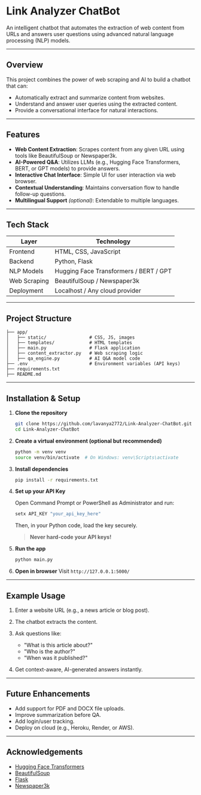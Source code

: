 # Link Analyzer ChatBot

An intelligent chatbot that automates the extraction of web content from URLs and answers user questions using advanced natural language processing (NLP) models.

---

## Overview

This project combines the power of web scraping and AI to build a chatbot that can:

* Automatically extract and summarize content from websites.
* Understand and answer user queries using the extracted content.
* Provide a conversational interface for natural interactions.

---

## Features

* **Web Content Extraction**: Scrapes content from any given URL using tools like BeautifulSoup or Newspaper3k.
* **AI-Powered Q\&A**: Utilizes LLMs (e.g., Hugging Face Transformers, BERT, or GPT models) to provide answers.
* **Interactive Chat Interface**: Simple UI for user interaction via web browser.
* **Contextual Understanding**: Maintains conversation flow to handle follow-up questions.
* **Multilingual Support** *(optional)*: Extendable to multiple languages.

---

## Tech Stack

| Layer        | Technology                             |
| ------------ | -------------------------------------- |
| Frontend     | HTML, CSS, JavaScript                  |
| Backend      | Python, Flask                          |
| NLP Models   | Hugging Face Transformers / BERT / GPT |
| Web Scraping | BeautifulSoup / Newspaper3k            |
| Deployment   | Localhost / Any cloud provider         |

---

## Project Structure

```
├── app/
│   ├── static/                # CSS, JS, images
│   ├── templates/             # HTML templates
│   ├── main.py                # Flask application
│   ├── content_extractor.py   # Web scraping logic
│   ├── qa_engine.py           # AI Q&A model code
├── .env                       # Environment variables (API keys)
├── requirements.txt
├── README.md
```

---

## Installation & Setup

1. **Clone the repository**

   ```bash
   git clone https://github.com/lavanya2772/Link-Analyzer-ChatBot.git
   cd Link-Analyzer-ChatBot
   ```

2. **Create a virtual environment (optional but recommended)**

   ```bash
   python -m venv venv
   source venv/bin/activate  # On Windows: venv\Scripts\activate
   ```

3. **Install dependencies**

   ```bash
   pip install -r requirements.txt
   ```

4. **Set up your API Key**

   Open Command Prompt or PowerShell as Administrator and run:

   ```cmd
   setx API_KEY "your_api_key_here"
   ```

   Then, in your Python code, load the key securely.


   >  **Never hard-code your API keys!**
5. **Run the app**

   ```bash
   python main.py
   ```

6. **Open in browser**
   Visit `http://127.0.0.1:5000/`

---

## Example Usage

1. Enter a website URL (e.g., a news article or blog post).
2. The chatbot extracts the content.
3. Ask questions like:

   * "What is this article about?"
   * "Who is the author?"
   * "When was it published?"
4. Get context-aware, AI-generated answers instantly.

---

## Future Enhancements

* Add support for PDF and DOCX file uploads.
* Improve summarization before QA.
* Add login/user tracking.
* Deploy on cloud (e.g., Heroku, Render, or AWS).

---

## Acknowledgements

* [Hugging Face Transformers](https://huggingface.co/)
* [BeautifulSoup](https://www.crummy.com/software/BeautifulSoup/)
* [Flask](https://flask.palletsprojects.com/)
* [Newspaper3k](https://github.com/codelucas/newspaper)

